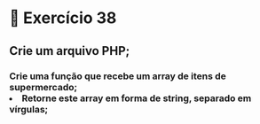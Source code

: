 # :dart: Exercício 38
## Crie um arquivo PHP;
### Crie uma função que recebe um array de itens de supermercado; <br> <li> Retorne este array em forma de string, separado em vírgulas;